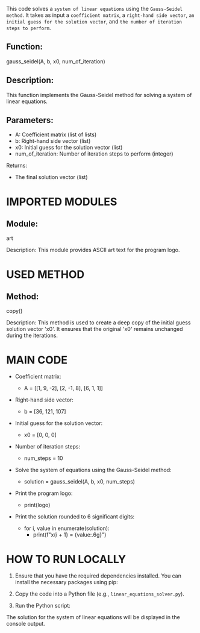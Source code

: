 
This code solves a `system of linear equations` using the `Gauss-Seidel method`. It takes as input a `coefficient matrix`, a `right-hand side vector`, `an initial guess for the solution vector`, and `the number of iteration steps to perform`.

## Function:

gauss_seidel(A, b, x0, num_of_iteration)

## Description:
This function implements the Gauss-Seidel method for solving a system of linear equations.

## Parameters:
- A: Coefficient matrix (list of lists)
- b: Right-hand side vector (list)
- x0: Initial guess for the solution vector (list)
- num_of_iteration: Number of iteration steps to perform (integer)

Returns:
- The final solution vector (list)

#                                   IMPORTED MODULES                                    #


## Module:
art

Description:
This module provides ASCII art text for the program logo.
#                                     USED METHOD                                       #
## Method:
copy()

Description:
This method is used to create a deep copy of the initial guess solution vector 'x0'. It ensures that the original 'x0' remains unchanged during the iterations.
#                                      MAIN CODE                                        #


- Coefficient matrix:
  - A = [[1, 9, -2], [2, -1, 8], [6, 1, 1]]

- Right-hand side vector:
  - b = [36, 121, 107]

- Initial guess for the solution vector:
  - x0 = [0, 0, 0]

- Number of iteration steps:
  - num_steps = 10

- Solve the system of equations using the Gauss-Seidel method:
  - solution = gauss_seidel(A, b, x0, num_steps)

- Print the program logo:
  - print(logo)

- Print the solution rounded to 6 significant digits:
  - for i, value in enumerate(solution):
      - print(f"x{i + 1} = {value:.6g}")
#                                  HOW TO RUN LOCALLY                                  #


1. Ensure that you have the required dependencies installed. You can install the necessary packages using pip:

2. Copy the code into a Python file (e.g., `linear_equations_solver.py`).

3. Run the Python script:


The solution for the system of linear equations will be displayed in the console output.

